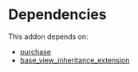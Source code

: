# Dependencies

This addon depends on:

- [purchase](../../odoo-bringout-oca-ocb-purchase)
- [base_view_inheritance_extension](../../odoo-bringout-oca-server-tools-base_view_inheritance_extension)

